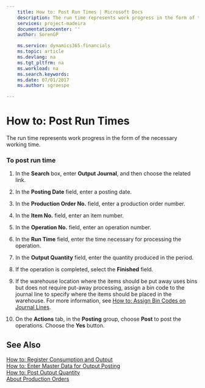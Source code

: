 ```yaml
---
    title: How to: Post Run Times | Microsoft Docs
    description: The run time represents work progress in the form of the necessary working time.
    services: project-madeira
    documentationcenter: ''
    author: SorenGP

    ms.service: dynamics365-financials
    ms.topic: article
    ms.devlang: na
    ms.tgt_pltfrm: na
    ms.workload: na
    ms.search.keywords:
    ms.date: 07/01/2017
    ms.author: sgroespe

---
```

# How to: Post Run Times
The run time represents work progress in the form of the necessary working time.  
  
### To post run time  
  
1.  In the **Search** box, enter **Output Journal**, and then choose the related link.  
  
2.  In the **Posting Date** field, enter a posting date.  
  
3.  In the **Production Order No.** field, enter a production order number.  
  
4.  In the **Item No.** field, enter an item number.  
  
5.  In the **Operation No.** field, enter an operation number.  
  
6.  In the **Run Time** field, enter the time necessary for processing the operation.  
  
7.  In the **Output Quantity** field, enter the quantity produced in the period.  
  
8.  If the operation is completed, select the **Finished** field.  
  
9. If the warehouse location where the items should be put away uses bins but does not require put-away processing, assign a bin code to the journal line to specify where the items should be placed in the warehouse. For more information, see [How to: Assign Bin Codes on Journal Lines](../how-to-assign-bin-codes-on-journal-lines.md).  
  
10. On the **Actions** tab, in the **Posting** group, choose **Post** to post the operations. Choose the **Yes** button.  
  
## See Also  
 [How to: Register Consumption and Output](../how-to-register-consumption-and-output.md)   
 [How to: Enter Master Data for Output Posting](../how-to-enter-master-data-for-output-posting.md)   
 [How to: Post Output Quantity](../how-to-post-output-quantity.md)   
 [About Production Orders](../about-production-orders.md)